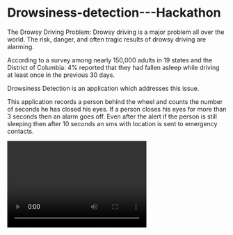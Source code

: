 # Drowsiness-detection---Hackathon
The Drowsy Driving Problem: 
Drowsy driving is a major problem all over the world. The risk, danger, and often tragic results of drowsy driving are alarming.

According to a survey among nearly 150,000 adults in 19 states and the District of Columbia:
4% reported that they had fallen asleep while driving at least once in the previous 30 days.

Drowsiness Detection is an application which addresses this issue.

This application records a person behind the wheel and counts the number of seconds he has closed his eyes.
If a person closes his eyes for more than 3 seconds then an alarm goes off.
Even after the alert if the person is still sleeping then after 10 seconds an sms with location is sent to emergency contacts.




<video src="IMG_6931.mov"  width="320" height="200" controls preload></video>

